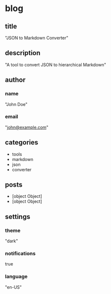 # blog

## title

"JSON to Markdown Converter"

## description

"A tool to convert JSON to hierarchical Markdown"

## author

### name

"John Doe"

### email

"john@example.com"


## categories

* tools
* markdown
* json
* converter

## posts

* [object Object]
* [object Object]

## settings

### theme

"dark"

### notifications

true

### language

"en-US"



